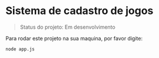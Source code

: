 <h1>Sistema de cadastro de jogos</h1>

> Status do projeto: Em desenvolvimento

Para rodar este projeto na sua maquina, por favor digite:

```
node app.js
```
